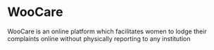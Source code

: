 # WooCare
WooCare is an online platform which facilitates women to lodge their complaints online without physically reporting to any institution
